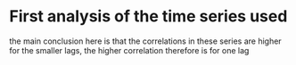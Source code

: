 # First analysis of the time series used

the main conclusion here is that the correlations in these series are higher for the smaller lags, the higher correlation therefore is for one lag
